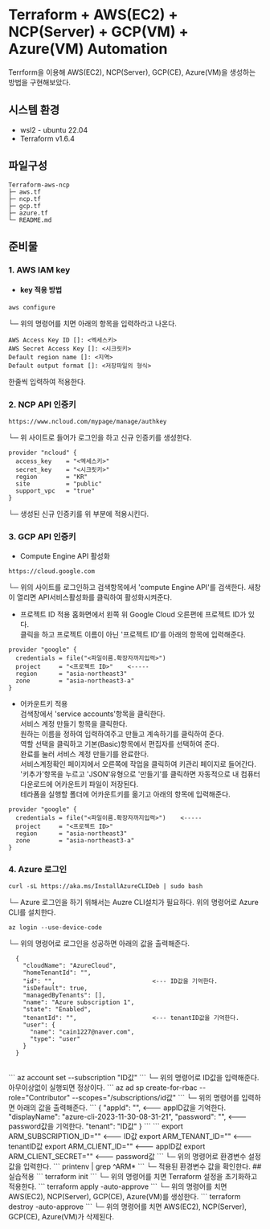 # Terraform + AWS(EC2) + NCP(Server) + GCP(VM) + Azure(VM) Automation
Terrform을 이용해 AWS(EC2), NCP(Server), GCP(CE), Azure(VM)을 생성하는 방법을 구현해보았다.
                         
   
## 시스템 환경


- wsl2 - ubuntu 22.04
- Terraform v1.6.4
## 파일구성
```
Terraform-aws-ncp  
├─ aws.tf
├─ ncp.tf
├─ gcp.tf
├─ azure.tf
└─ README.md
```
## 준비물

 ### 1. AWS IAM key    

* #### key 적용 방법 <br>
```
aws configure
```
└─ 위의 명령어를 치면 아래의 항목을 입력하라고 나온다.
```
AWS Access Key ID []: <엑세스키>
AWS Secret Access Key []: <시크릿키>
Default region name []: <지역>
Default output format []: <저장파일의 형식>
```

한줄씩 입력하여 적용한다.



 ### 2. NCP API 인증키
 ```
 https://www.ncloud.com/mypage/manage/authkey
```
└─ 위 사이트로 들어가 로그인을 하고 신규 인증키를 생성한다.

```
provider "ncloud" {
  access_key    = "<엑세스키>"
  secret_key    = "<시크릿키>"
  region        = "KR"
  site          = "public"
  support_vpc   = "true"
}
```
└─ 생성된 신규 인증키를 위 부분에 적용시킨다.
 ### 3. GCP API 인증키
 - Compute Engine API 활성화

```
https://cloud.google.com
```
└─ 위의 사이트를 로그인하고 검색항목에서 'compute Engine API'를 검색한다.
새창이 열리면 API서비스활성화를 클릭하여 활성화시켜준다.</br>

- 프로젝트 ID 적용
홈화면에서 왼쪽 위 Google Cloud 오른편에 프로젝트 ID가 있다.</br>
클릭을 하고 프로젝트 이름이 아닌 '프로젝트 ID'를 아래의 항목에 입력해준다.</br>
```
provider "google" {
  credentials = file("<파일이름.확장자까지입력>")
  project     = "<프로젝트 ID>"    <-----
  region      = "asia-northeast3"
  zone        = "asia-northeast3-a"
}

```

- 어카운트키 적용</br>
검색창에서 'service accounts'항목을 클릭한다.</br>
서비스 계정 만들기 항목을 클릭한다.</br>
원하는 이름을 정하여 입력하여주고 만들고 계속하기를 클릭하여 준다.</br>
역할 선택을 클릭하고 기본(Basic)항목에서 편집자를 선택하여 준다.</br>
완료를 눌러 서비스 계정 만들기를 완료한다.</br>
서비스계정확인 페이지에서 오른쪽에 작업을 클릭하여 키관리 페이지로 들어간다.</br>
'키추가'항목을 누르고 'JSON'유형으로 '만들기'를 클릭하면 자동적으로 내 컴퓨터 다운로드에 어카운트키 파일이 저장된다.</br>
테라폼을 실행할 폴더에 어카운트키를 옮기고 아래의 항목에 입력해준다.</br>

```
provider "google" {
  credentials = file("<파일이름.확장자까지입력>")    <-----
  project     = "<프로젝트 ID>"
  region      = "asia-northeast3"
  zone        = "asia-northeast3-a"
}
```
### 4. Azure 로그인
```
curl -sL https://aka.ms/InstallAzureCLIDeb | sudo bash
```
└─ Azure 로그인을 하기 위해서는 Auzre CLI설치가 필요하다. 위의 명령어로 Azure CLI를 설치한다.

```
az login --use-device-code
```
└─ 위의 명령어로 로그인을 성공하면 아래의 값을 출력해준다.
```
  {
    "cloudName": "AzureCloud",
    "homeTenantId": "",
    "id": "",                           <--- ID값을 기억한다.
    "isDefault": true,
    "managedByTenants": [],
    "name": "Azure subscription 1",
    "state": "Enabled",
    "tenantId": "",                     <--- tenantID값을 기억한다.
    "user": {
      "name": "cain1227@naver.com",
      "type": "user"
    }
  }
```
</br>
```
az account set --subscription "ID값"
```
└─ 위의 명령어로 ID값을 입력해준다. 아무이상없이 실행되면 정상이다.
```
az ad sp create-for-rbac --role="Contributor" --scopes="/subscriptions/id값"
```
└─ 위의 명령어를 입력하면 아래의 값을 출력해준다.
```
{
  "appId": "",                                     <--- appID값을 기억한다.
  "displayName": "azure-cli-2023-11-30-08-31-21", 
  "password": "",                                  <--- password값을 기억한다.
  "tenant": "ID값"
}
```
```
export ARM_SUBSCRIPTION_ID=""    <--- ID값
export ARM_TENANT_ID=""          <--- tenantID값
export ARM_CLIENT_ID=""          <--- appID값
export ARM_CLIENT_SECRET=""      <--- password값
```
└─ 위의 명령어로 환경변수 설정값을 입력한다. 
```
printenv | grep ^ARM*
```
└─ 적용된 환경변수 값을 확인한다.
## 실습적용
```
terraform init
```
└─ 위의 명령어를 치면 Terraform 설정을 초기화하고 적용한다.
```
terraform apply -auto-approve
```
└─ 위의 명령어를 치면 AWS(EC2), NCP(Server), GCP(CE), Azure(VM)를 생성한다.
```
terraform destroy -auto-approve
```
└─ 위의 명령어를 치면 AWS(EC2), NCP(Server), GCP(CE), Azure(VM)가 삭제된다.
